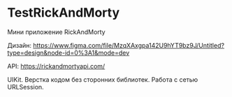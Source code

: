 # TestRickAndMorty

Мини приложение RickAndMorty

Дизайн: https://www.figma.com/file/MzqXAxgpa142U9hYT9bz9J/Untitled?type=design&node-id=0%3A1&mode=dev

API: https://rickandmortyapi.com/

UIKit. Верстка кодом без сторонних библиотек. Работа с сетью URLSession.
